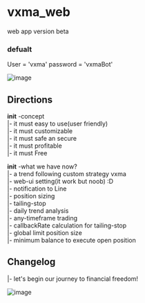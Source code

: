 # vxma_web
web app version beta

### defualt 
User = 'vxma'
password = 'vxmaBot'


![image](https://user-images.githubusercontent.com/8637706/189531967-c03dec80-60aa-4b5a-9c95-7b26581710aa.png)

## Directions 
**init** -concept <br/>
|- it must easy to use(user friendly) <br/>
|- it must customizable <br/>
|- it must safe an secure <br/>
|- it must profitable <br/>
|- it must Free <br/>

**init** -what we have now? <br/>
|- a trend following custom strategy vxma <br/>
|- web-ui setting(it work but noob) :D <br/>
|- notification to Line  <br/>
|- position sizing <br/>
|- tailing-stop <br/>
|- daily trend analysis <br/>
|- any-timeframe trading <br/>
|- callbackRate calculation for tailing-stop <br/>
|- global limit position size <br/>
|- minimum balance to execute open position <br/>

## Changelog
|- let's begin our journey to financial freedom! <br/>


![image](https://user-images.githubusercontent.com/8637706/189532236-3179bb60-919c-4946-bb5f-676ccaa3380c.png)
